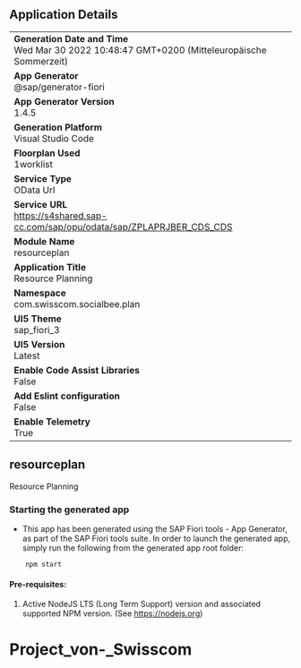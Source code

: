 ## Application Details
|               |
| ------------- |
|**Generation Date and Time**<br>Wed Mar 30 2022 10:48:47 GMT+0200 (Mitteleuropäische Sommerzeit)|
|**App Generator**<br>@sap/generator-fiori|
|**App Generator Version**<br>1.4.5|
|**Generation Platform**<br>Visual Studio Code|
|**Floorplan Used**<br>1worklist|
|**Service Type**<br>OData Url|
|**Service URL**<br>https://s4shared.sap-cc.com/sap/opu/odata/sap/ZPLAPRJBER_CDS_CDS
|**Module Name**<br>resourceplan|
|**Application Title**<br>Resource Planning|
|**Namespace**<br>com.swisscom.socialbee.plan|
|**UI5 Theme**<br>sap_fiori_3|
|**UI5 Version**<br>Latest|
|**Enable Code Assist Libraries**<br>False|
|**Add Eslint configuration**<br>False|
|**Enable Telemetry**<br>True|

## resourceplan

Resource Planning

### Starting the generated app

-   This app has been generated using the SAP Fiori tools - App Generator, as part of the SAP Fiori tools suite.  In order to launch the generated app, simply run the following from the generated app root folder:

```
    npm start
```

#### Pre-requisites:

1. Active NodeJS LTS (Long Term Support) version and associated supported NPM version.  (See https://nodejs.org)


# Project_von-_Swisscom
